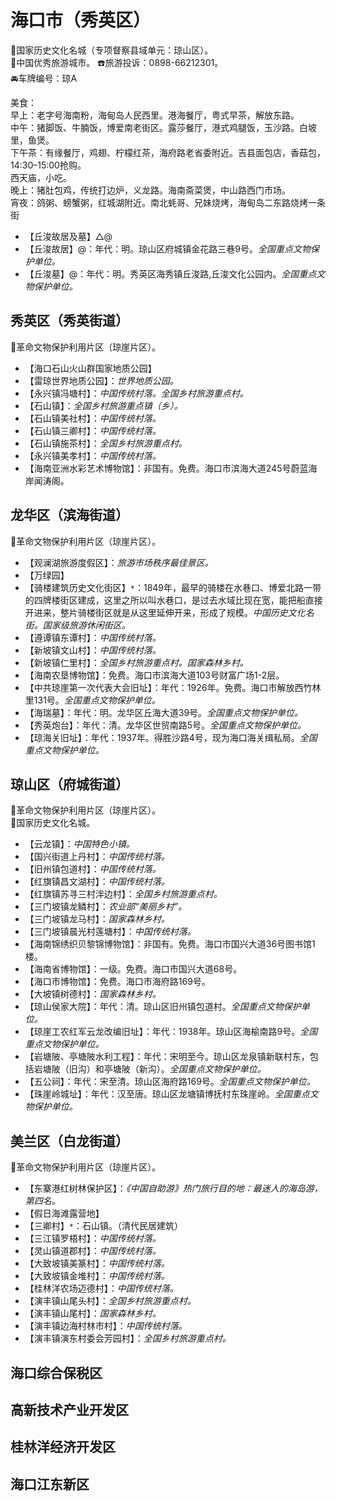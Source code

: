 # 海口市（秀英区）  
🚩国家历史文化名城（专项督察县域单元：琼山区）。  
🏅中国优秀旅游城市。 
☎️旅游投诉：0898-66212301。   
🚘车牌编号：琼A  

美食：  
早上：老字号海南粉，海甸岛人民西里。港海餐厅，粤式早茶，解放东路。   
中午：猪脚饭、牛腩饭，博爱南老街区。露莎餐厅，港式鸡腿饭，玉沙路。白坡里，鱼煲。   
下午茶：有缘餐厅，鸡翅、柠檬红茶，海府路老省委附近。吉县面包店，香菇包，14:30–15:00抢购。   
西天庙，小吃。   
晚上：猪肚包鸡，传统打边炉，义龙路。海南斋菜煲，中山路西门市场。   
宵夜：鸽粥、螃蟹粥，红城湖附近。南北蚝哥、兄妹烧烤，海甸岛二东路烧烤一条街  

* 【丘浚故居及墓】△@   
* 【丘浚故居】@：年代：明。琼山区府城镇金花路三巷9号。*全国重点文物保护单位。*   
* 【丘浚墓】@：年代：明。秀英区海秀镇丘浚路,丘浚文化公园内。*全国重点文物保护单位。*  

## 秀英区（秀英街道）  
🚩革命文物保护利用片区（琼崖片区）。   
* 【海口石山火山群国家地质公园】  
* 【雷琼世界地质公园】：*世界地质公园。*  
* 【永兴镇冯塘村】：*中国传统村落。全国乡村旅游重点村。*  
* 【石山镇】：*全国乡村旅游重点镇（乡）。*  
* 【石山镇美社村】：*中国传统村落。*  
* 【石山镇三卿村】：*中国传统村落。*  
* 【石山镇施茶村】：*全国乡村旅游重点村。*  
* 【永兴镇美孝村】：*中国传统村落。*  
* 【海南亚洲水彩艺术博物馆】：非国有。免费。海口市滨海大道245号蔚蓝海岸闻涛阁。   

## 龙华区（滨海街道）  
🚩革命文物保护利用片区（琼崖片区）。   
  
* 【观澜湖旅游度假区】：*旅游市场秩序最佳景区。*  
* 【万绿园】  
* 【骑楼建筑历史文化街区】`*`：1849年，最早的骑楼在水巷口、博爱北路一带的四牌楼街区建成，这里之所以叫水巷口，是过去水域比现在宽，能把船直接开进来，整片骑楼街区就是从这里延伸开来，形成了规模。*中国历史文化名街。国家级旅游休闲街区。*  
* 【遵谭镇东谭村】：*中国传统村落。*  
* 【新坡镇文山村】：*中国传统村落。*  
* 【新坡镇仁里村】：*全国乡村旅游重点村。国家森林乡村。*  
* 【海南农垦博物馆】：免费。海口市滨海大道103号财富广场1-2层。   
* 【中共琼崖第一次代表大会旧址】：年代：1926年。免费。海口市解放西竹林里131号。*全国重点文物保护单位。*    
* 【海瑞墓】：年代：明。龙华区丘海大道39号。*全国重点文物保护单位。*  
* 【秀英炮台】：年代：清。龙华区世贸南路5号。*全国重点文物保护单位。*  
* 【琼海关旧址】：年代：1937年。得胜沙路4号，现为海口海关缉私局。*全国重点文物保护单位。*  

## 琼山区（府城街道）  
🚩革命文物保护利用片区（琼崖片区）。   
🚩国家历史文化名城。   
  
* 【云龙镇】：*中国特色小镇。*  
* 【国兴街道上丹村】：*中国传统村落。*  
* 【旧州镇包道村】：*中国传统村落。*  
* 【红旗镇昌文湖村】：*中国传统村落。*  
* 【红旗镇苏寻三村泮边村】：*全国乡村旅游重点村。*  
* 【三门坡镇龙鳞村】：*农业部“美丽乡村”。*  
* 【三门坡镇龙马村】：*国家森林乡村。*  
* 【三门坡镇晨光村莲塘村】：*中国传统村落。*  
* 【海南锦绣织贝黎锦博物馆】：非国有。免费。海口市国兴大道36号图书馆1楼。   
* 【海南省博物馆】：一级。免费。海口市国兴大道68号。   
* 【海口市博物馆】：免费。海口市海府路169号。   
* 【大坡镇树德村】：*国家森林乡村。*  
* 【琼山侯家大院】：年代：清。琼山区旧州镇包道村。*全国重点文物保护单位。*  
* 【琼崖工农红军云龙改编旧址】：年代：1938年。琼山区海榆南路9号。*全国重点文物保护单位。*  
* 【岩塘陂、亭塘陂水利工程】：年代：宋明至今。琼山区龙泉镇新联村东，包括岩塘陂（旧沟）和亭塘陂（新沟）。*全国重点文物保护单位。*  
* 【五公祠】：年代：宋至清。琼山区海府路169号。*全国重点文物保护单位。*  
* 【珠崖岭城址】：年代：汉至唐。琼山区龙塘镇博抚村东珠崖岭。*全国重点文物保护单位。*  

## 美兰区（白龙街道）  
🚩革命文物保护利用片区（琼崖片区）。   
  
* 【东寨港红树林保护区】：*《中国自助游》热门旅行目的地：最迷人的海岛游，第四名。*  
* 【假日海滩露营地】  
* 【三卿村】`*`：石山镇。（清代民居建筑）  
* 【三江镇罗梧村】：*中国传统村落。*  
* 【灵山镇道郡村】：*中国传统村落。*  
* 【大致坡镇美篆村】：*中国传统村落。*  
* 【大致坡镇金堆村】：*中国传统村落。*  
* 【桂林洋农场迈德村】：*中国传统村落。*  
* 【演丰镇山尾头村】：*全国乡村旅游重点村。*  
* 【演丰镇山尾村】：*国家森林乡村。*  
* 【演丰镇边海村林市村】：*中国传统村落。*  
* 【演丰镇演东村委会芳园村】：*全国乡村旅游重点村。*        

## 海口综合保税区  

## 高新技术产业开发区  

## 桂林洋经济开发区  

## 海口江东新区  